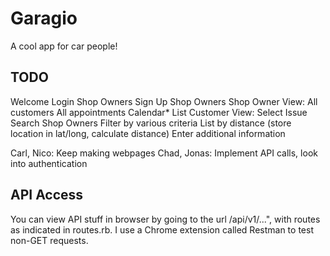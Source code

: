 # Garagio

A cool app for car people!

## TODO

Welcome
Login Shop Owners
Sign Up Shop Owners
Shop Owner View:
    All customers
    All appointments
        Calendar*
        List
Customer View:
    Select Issue
    Search Shop Owners
        Filter by various criteria
            List by distance (store location in lat/long, calculate distance)
    Enter additional information

Carl, Nico: Keep making webpages
Chad, Jonas: Implement API calls, look into authentication


## API Access

You can view API stuff in browser by going to the url /api/v1/...", with routes as indicated in routes.rb. I use a Chrome extension called Restman to test non-GET requests.
